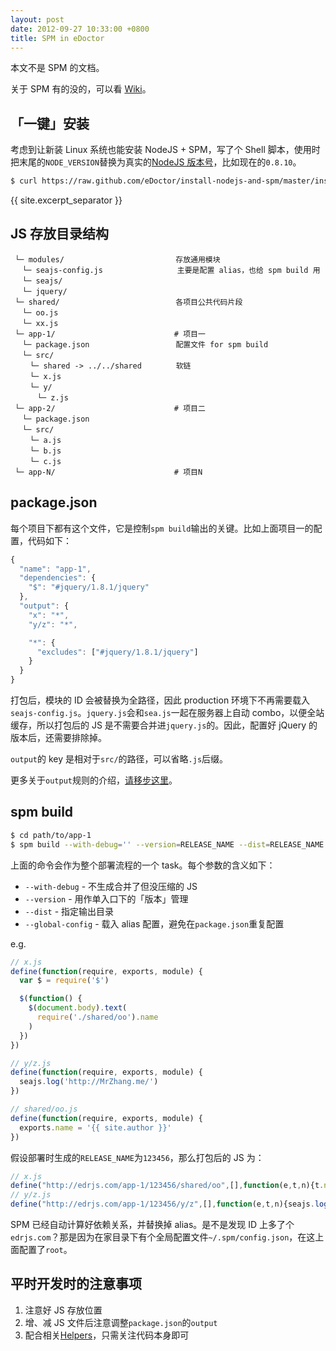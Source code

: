 ```yaml
---
layout: post
date: 2012-09-27 10:33:00 +0800
title: SPM in eDoctor
---
```


本文不是 SPM 的文档。

关于 SPM 有的没的，可以看 [Wiki](https://github.com/seajs/spm/wiki)。

## 「一键」安装

考虑到让新装 Linux 系统也能安装 NodeJS + SPM，写了个 Shell 脚本，使用时把末尾的`NODE_VERSION`替换为真实的[NodeJS 版本号](http://nodejs.org/download)，比如现在的`0.8.10`。

```bash
$ curl https://raw.github.com/eDoctor/install-nodejs-and-spm/master/install-nodejs-and-spm.sh | bash -s NODE_VERSION
```

{{ site.excerpt_separator }}

## JS 存放目录结构

```
 └─ modules/　　　　　　　　　　　　　　　存放通用模块
 　└─ seajs-config.js　　　　　　　　　　主要是配置 alias，也给 spm build 用
 　└─ seajs/
 　└─ jquery/
 └─ shared/　　　　　　　　　　　　　　　 各项目公共代码片段
 　└─ oo.js
 　└─ xx.js
 └─ app-1/　　　　　　　　　　　　　　　　# 项目一
 　└─ package.json　　　　　　　　　　　 配置文件 for spm build
 　└─ src/
 　　└─ shared -> ../../shared　　　　 软链
 　　└─ x.js
 　　└─ y/
 　　　└─ z.js
 └─ app-2/　　　　　　　　　　　　　　　　# 项目二
 　└─ package.json
 　└─ src/
 　　└─ a.js
 　　└─ b.js
 　　└─ c.js
 └─ app-N/　　　　　　　　　　　　　　　　# 项目N
```

## package.json

每个项目下都有这个文件，它是控制`spm build`输出的关键。比如上面项目一的配置，代码如下：

```js
{
  "name": "app-1",
  "dependencies": {
    "$": "#jquery/1.8.1/jquery"
  },
  "output": {
    "x": "*",
    "y/z": "*",

    "*": {
      "excludes": ["#jquery/1.8.1/jquery"]
    }
  }
}
```

打包后，模块的 ID 会被替换为全路径，因此 production 环境下不再需要载入`seajs-config.js`。`jquery.js`会和`sea.js`一起在服务器上自动 combo，以便全站缓存，所以打包后的 JS 是不需要合并进`jquery.js`的。因此，配置好 jQuery 的版本后，还需要排除掉。

`output`的 key 是相对于`src/`的路径，可以省略`.js`后缀。

更多关于`output`规则的介绍，[请移步这里](https://github.com/seajs/spm/wiki/SPM-配置详解之output篇)。

## spm build

```bash
$ cd path/to/app-1
$ spm build --with-debug='' --version=RELEASE_NAME --dist=RELEASE_NAME --global-config=/path/to/seajs-config.js
```

上面的命令会作为整个部署流程的一个 task。每个参数的含义如下：

- `--with-debug` - 不生成合并了但没压缩的 JS
- `--version` - 用作单入口下的「版本」管理
- `--dist` - 指定输出目录
- `--global-config` - 载入 alias 配置，避免在`package.json`重复配置

e.g.

```js
// x.js
define(function(require, exports, module) {
  var $ = require('$')

  $(function() {
    $(document.body).text(
      require('./shared/oo').name
    )
  })
})

// y/z.js
define(function(require, exports, module) {
  seajs.log('http://MrZhang.me/')
})

// shared/oo.js
define(function(require, exports, module) {
  exports.name = '{{ site.author }}'
})
```

假设部署时生成的`RELEASE_NAME`为`123456`，那么打包后的 JS 为：

```js
// x.js
define("http://edrjs.com/app-1/123456/shared/oo",[],function(e,t,n){t.name="{{ site.author }}"}),define("http://edrjs.com/app-1/123456/x",["./shared/oo","#jquery/1.8.1/jquery"],function(e,t,n){var r=e("#jquery/1.8.1/jquery");r(function(){r(document.body).text(e("./shared/oo").name)})});
// y/z.js
define("http://edrjs.com/app-1/123456/y/z",[],function(e,t,n){seajs.log("http://MrZhang.me/")});
```

SPM 已经自动计算好依赖关系，并替换掉 alias。是不是发现 ID 上多了个`edrjs.com`？那是因为在家目录下有个全局配置文件`~/.spm/config.json`，在这上面配置了`root`。

## 平时开发时的注意事项

1. 注意好 JS 存放位置
2. 增、减 JS 文件后注意调整`package.json`的`output`
3. 配合相关[Helpers](https://github.com/eDoctor/eRails/blob/master/Helpers.md#helpers)，只需关注代码本身即可
